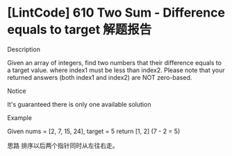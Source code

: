 # [LintCode] 610 Two Sum - Difference equals to target 解题报告

Description

Given an array of integers, find two numbers that their difference equals to a target value.
where index1 must be less than index2. Please note that your returned answers (both index1 and index2) are NOT zero-based.


Notice

It's guaranteed there is only one available solution




Example

Given nums = [2, 7, 15, 24], target = 5
return [1, 2] (7 - 2 = 5)




思路
排序以后两个指针同时从左往右走。
